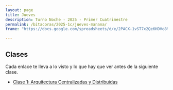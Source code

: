 ```yaml
---
layout: page
title: Jueves
description: Turno Noche - 2025 - Primer Cuatrimestre
permalink: /bitacoras/2025-1c/jueves-manana/
frame: "https://docs.google.com/spreadsheets/d/e/2PACX-1vST7x2Qe6HDVc8MnIx7uS2MUijOKrkAUTsCLPaVJAVXCt5X1vsOdUa-ZWcJx3FouMmsv3J023hE_tHJ/pubhtml?gid=0&single=true"

---
```


## Clases

Cada enlace te lleva a lo visto y lo que hay que ver antes de la siguiente clase.

- [Clase 1: Arquitectura Centralizadas y Distribuidas]({{site.baseurl}}/bitacoras/2025-1c/jueves-manana/clase-01)
